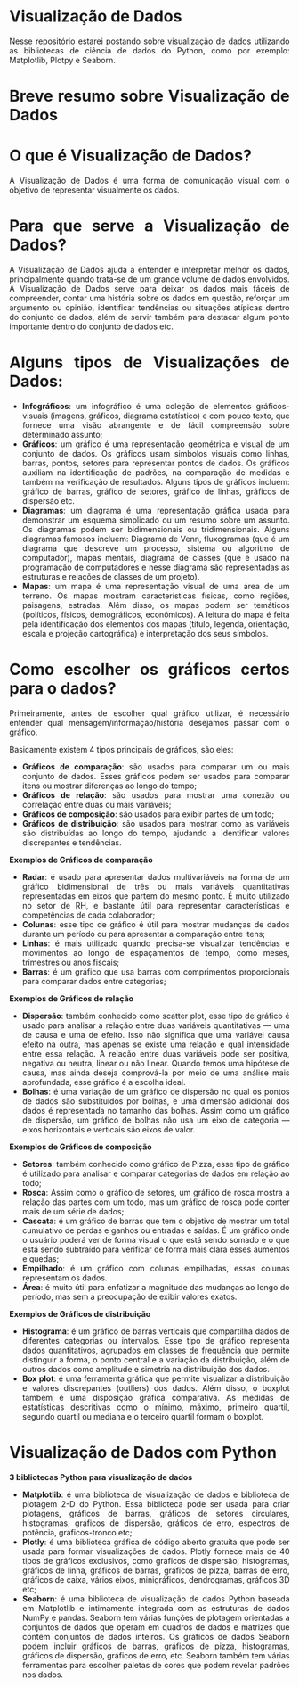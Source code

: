 # Visualização de Dados

<div align="justify">

Nesse repositório estarei postando sobre visualização de dados utilizando as bibliotecas de ciência de dados do Python, como por exemplo: Matplotlib, Plotpy e Seaborn. 

# Breve resumo sobre Visualização de Dados

# O que é Visualização de Dados?
A Visualização de Dados é uma forma de comunicação visual com o objetivo de representar visualmente os dados. 

# Para que serve a Visualização de Dados?
A Visualização de Dados ajuda a entender e interpretar melhor os dados, principalmente quando trata-se de um grande volume de dados envolvidos. A Visualização de Dados serve para deixar os dados mais fáceis de compreender, contar uma história sobre os dados em questão, reforçar um argumento ou opinião, identificar tendências ou situações atípicas dentro do conjunto de dados, além de servir também para destacar algum ponto importante dentro do conjunto de dados etc.

# Alguns tipos de Visualizações de Dados:
  - **Infográficos**: um infográfico é uma coleção de elementos gráficos-visuais (imagens, gráficos, diagrama estatístico) e com pouco texto, que fornece uma visão abrangente e de fácil compreensão sobre determinado assunto;
  - **Gráficos**: um gráfico é uma representação geométrica e visual de um conjunto de dados. Os gráficos usam simbolos visuais como linhas, barras, pontos, setores para representar pontos de dados. Os gráficos auxiliam na identificação de padrões, na comparação de medidas e também na verificação de resultados. Alguns tipos de gráficos incluem: gráfico de barras, gráfico de setores, gráfico de linhas, gráficos de dispersão etc.
  - **Diagramas**: um diagrama é uma representação gráfica usada para demonstrar um esquema simplicado ou um resumo sobre um assunto. Os diagramas podem ser bidimensionais ou tridimensionais. Alguns diagramas famosos incluem: Diagrama de Venn, fluxogramas (que é um diagrama que descreve um processo, sistema ou algoritmo de computador), mapas mentais, diagrama de classes (que é usado na programação de computadores e nesse diagrama são representadas as estruturas e relações de classes de um projeto).
  - **Mapas**: um mapa é uma representação visual de uma área de um terreno. Os mapas mostram características físicas, como regiões, paisagens, estradas. Além disso, os mapas podem ser temáticos (políticos, físicos, demográficos, econômicos). A leitura do mapa é feita pela identificação dos elementos dos mapas (título, legenda, orientação, escala e projeção cartográfica) e interpretação dos seus símbolos.
  
# Como escolher os gráficos certos para o dados?
Primeiramente, antes de escolher qual gráfico utilizar, é necessário entender qual mensagem/informação/história desejamos passar com o gráfico.

Basicamente existem 4 tipos principais de gráficos, são eles:
  - **Gráficos de comparação**: são usados para comparar um ou mais conjunto de dados. Esses gráficos podem ser usados para comparar itens ou mostrar diferenças ao longo do tempo;
  - **Gráficos de relação**: são usados para mostrar uma conexão ou correlação entre duas ou mais variáveis;
  - **Gráficos de composição**: são usados para exibir partes de um todo;
  - **Gráficos de distribuição**: são usados para mostrar como as variáveis são distribuídas ao longo do tempo, ajudando a identificar valores discrepantes e tendências.
  
**Exemplos de Gráficos de comparação**
  - **Radar**: é usado para apresentar dados multivariáveis na forma de um gráfico bidimensional de três ou mais variáveis quantitativas representadas em eixos que partem do mesmo ponto. É muito utilizado no setor de RH, e bastante útil para representar características e competências de cada colaborador;
  - **Colunas**: esse tipo de gráfico é útil para mostrar mudanças de dados durante um período ou para apresentar a comparação entre itens;
  - **Linhas**: é mais utilizado quando precisa-se visualizar tendências e movimentos ao longo de espaçamentos de tempo, como meses, trimestres ou anos fiscais;
  - **Barras**: é um gráfico que usa barras com comprimentos proporcionais para comparar dados entre categorias;
  
**Exemplos de Gráficos de relação**
  - **Dispersão**: também conhecido como scatter plot, esse tipo de gráfico é usado para analisar a relação entre duas variáveis quantitativas — uma de causa e uma de efeito. Isso não significa que uma variável causa efeito na outra, mas apenas se existe uma relação e qual intensidade entre essa relação. A relação entre duas variáveis pode ser positiva, negativa ou neutra, linear ou não linear. Quando temos uma hipótese de causa, mas ainda deseja comprová-la por meio de uma análise mais aprofundada, esse gráfico é a escolha ideal.
  - **Bolhas**: é uma variação de um gráfico de dispersão no qual os pontos de dados são substituídos por bolhas, e uma dimensão adicional dos dados é representada no tamanho das bolhas. Assim como um gráfico de dispersão, um gráfico de bolhas não usa um eixo de categoria — eixos horizontais e verticais são eixos de valor.
  
**Exemplos de Gráficos de composição**
  - **Setores**: também conhecido como gráfico de Pizza, esse tipo de gráfico é utilizado para analisar e comparar categorias de dados em relação ao todo; 
  - **Rosca**: Assim como o gráfico de setores, um gráfico de rosca mostra a relação das partes com um todo, mas um gráfico de rosca pode conter mais de um série de dados;
  - **Cascata**: é um gráfico de barras que tem o objetivo de mostrar um total cumulativo de perdas e ganhos ou entradas e saídas. É um gráfico onde o usuário poderá ver de forma visual o que está sendo somado e o que está sendo subtraído para verificar de forma mais clara esses aumentos e quedas;
  - **Empilhado**: é um gráfico com colunas empilhadas, essas colunas representam os dados. 
  - **Área**: é muito útil para enfatizar a magnitude das mudanças ao longo do período, mas sem a preocupação de exibir valores exatos.

**Exemplos de Gráficos de distribuição**
  - **Histograma**: é um gráfico de barras verticais que compartilha dados de diferentes categorias ou intervalos. Esse tipo de gráfico representa dados quantitativos, agrupados em classes de frequência que permite distinguir a forma, o ponto central e a variação da distribuição, além de outros dados como amplitude e simetria na distribuição dos dados.
  - **Box plot**: é uma ferramenta gráfica que permite visualizar a distribuição e valores discrepantes (outliers) dos dados. Além disso, o boxplot também é uma disposição gráfica comparativa. As medidas de estatísticas descritivas como o mínimo, máximo, primeiro quartil, segundo quartil ou mediana e o terceiro quartil formam o boxplot.
  
# Visualização de Dados com Python
  
 **3 bibliotecas Python para visualização de dados**
  - **Matplotlib**: é uma biblioteca de visualização de dados e biblioteca de plotagem 2-D do Python. Essa biblioteca pode ser usada para criar plotagens, gráficos de barras, gráficos de setores circulares, histogramas, gráficos de dispersão, gráficos de erro, espectros de potência, gráficos-tronco etc;
  - **Plotly**: é uma biblioteca gráfica de código aberto gratuita que pode ser usada para formar visualizações de dados. Plotly fornece mais de 40 tipos de gráficos exclusivos, como gráficos de dispersão, histogramas, gráficos de linha, gráficos de barras, gráficos de pizza, barras de erro, gráficos de caixa, vários eixos, minigráficos, dendrogramas, gráficos 3D etc;
  - **Seaborn**: é uma biblioteca de visualização de dados Python baseada em Matplotlib e intimamente integrada com as estruturas de dados NumPy e pandas. Seaborn tem várias funções de plotagem orientadas a conjuntos de dados que operam em quadros de dados e matrizes que contêm conjuntos de dados inteiros. Os gráficos de dados Seaborn podem incluir gráficos de barras, gráficos de pizza, histogramas, gráficos de dispersão, gráficos de erro, etc. Seaborn também tem várias ferramentas para escolher paletas de cores que podem revelar padrões nos dados.
 

 </div>
